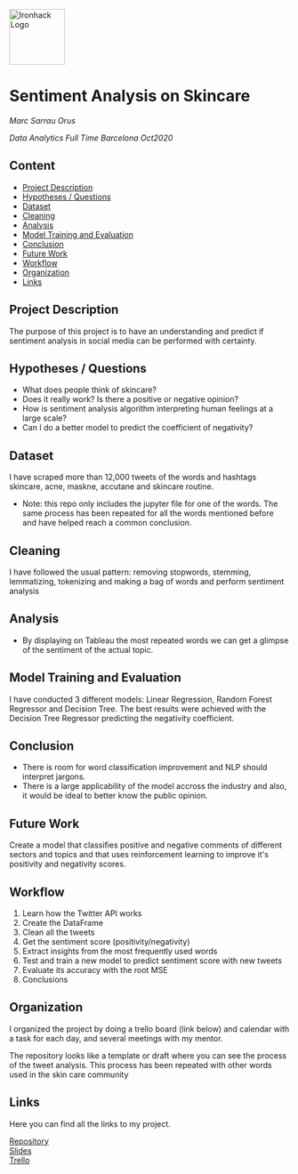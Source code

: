 <img src="https://bit.ly/2VnXWr2" alt="Ironhack Logo" width="100"/>

# Sentiment Analysis on Skincare
*Marc Sarrau Orus*

*Data Analytics Full Time Barcelona Oct2020*

## Content
- [Project Description](#project-description)
- [Hypotheses / Questions](#hypotheses-questions)
- [Dataset](#dataset)
- [Cleaning](#cleaning)
- [Analysis](#analysis)
- [Model Training and Evaluation](#model-training-and-evaluation)
- [Conclusion](#conclusion)
- [Future Work](#future-work)
- [Workflow](#workflow)
- [Organization](#organization)
- [Links](#links)

## Project Description
The purpose of this project is to have an understanding and predict if sentiment analysis in social media can be performed with certainty.

## Hypotheses / Questions
* What does people think of skincare?
* Does it really work? Is there a positive or negative opinion?
* How is sentiment analysis algorithm interpreting human feelings at a large scale?
* Can I do a better model to predict the coefficient of negativity?

## Dataset
I have scraped more than 12,000 tweets of the words and hashtags skincare, acne, maskne, accutane and skincare routine. 
* Note: this repo only includes the jupyter file for one of the words. The same process has been repeated for all the words mentioned before 
and have helped reach a common conclusion. 

## Cleaning
I have followed the usual pattern: removing stopwords, stemming, lemmatizing, tokenizing and making a bag of words and perform sentiment analysis

## Analysis
* By displaying on Tableau the most repeated words we can get a glimpse of the sentiment of the actual topic.

## Model Training and Evaluation
I have conducted 3 different models: Linear Regression, Random Forest Regressor and Decision Tree. The best results were achieved with the Decision Tree Regressor predicting the negativity coefficient. 

## Conclusion
* There is room for word classification improvement and NLP should interpret jargons.
* There is a large applicability of the model accross the industry and also, it would be ideal to better know the public opinion.

## Future Work
Create a model that classifies positive and negative comments of different sectors and topics and that uses reinforcement learning to improve it's 
positivity and negativity scores.

## Workflow
1. Learn how the Twitter API works
2. Create the DataFrame
3. Clean all the tweets
4. Get the sentiment score (positivity/negativity)
5. Extract insights from the most frequently used words
6. Test and train a new model to predict sentiment score with new tweets
7. Evaluate its accuracy with the root MSE
8. Conclusions

## Organization
I organized the project by doing a trello board (link below) and calendar with a task for each day, and several meetings with my mentor. 

The repository looks like a template or draft where you can see the process of the tweet analysis. This process has been repeated with other
words used in the skin care community 

## Links
Here you can find all the links to my project.

[Repository](https://github.com/marcsarrau/Project-Week-8-Final-Project)  
[Slides](https://docs.google.com/presentation/d/1kN7LJYTdvZUNVTPeE_nC8qZ1eh8KkLE6T0Qb8pLM3eA/edit?usp=sharing)  
[Trello](https://trello.com/b/ZLXR7Ys0/sentiment-analysis-on-skincare)  
